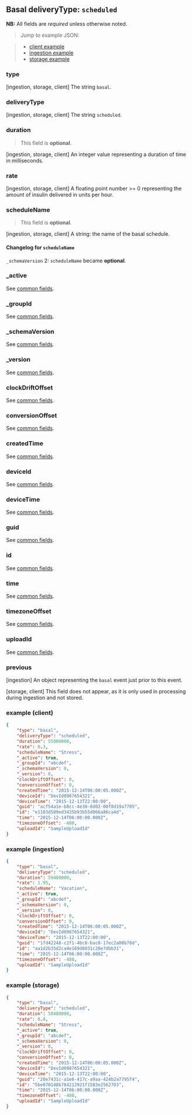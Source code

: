 ## Basal deliveryType: `scheduled`

**NB:** All fields are *required* unless otherwise noted.


> Jump to example JSON:

>  - [client example](#example-client)
>  - [ingestion example](#example-ingestion)
>  - [storage example](#example-storage)


### type

[ingestion, storage, client] The string `basal`.

<!-- TODO -->
<!-- end type -->

### deliveryType

[ingestion, storage, client] The string `scheduled`.

<!-- TODO -->
<!-- end deliveryType -->

### duration

> This field is **optional**.

[ingestion, storage, client] An integer value representing a duration of time in milliseconds.

<!-- TODO -->
<!-- end duration -->

### rate

[ingestion, storage, client] A floating point number >= 0 representing the amount of insulin delivered in units per hour.

<!-- TODO -->
<!-- end rate -->

### scheduleName

> This field is **optional**.

[ingestion, storage, client] A string: the name of the basal schedule.

#### Changelog for `scheduleName`

`_schemaVersion` 2: `scheduleName` became **optional**.

<!-- TODO -->
<!-- end scheduleName -->

### _active

See [common fields](../../common.md).

### _groupId

See [common fields](../../common.md).

### _schemaVersion

See [common fields](../../common.md).

### _version

See [common fields](../../common.md).

### clockDriftOffset

See [common fields](../../common.md).

### conversionOffset

See [common fields](../../common.md).

### createdTime

See [common fields](../../common.md).

### deviceId

See [common fields](../../common.md).

### deviceTime

See [common fields](../../common.md).

### guid

See [common fields](../../common.md).

### id

See [common fields](../../common.md).

### time

See [common fields](../../common.md).

### timezoneOffset

See [common fields](../../common.md).

### uploadId

See [common fields](../../common.md).

### previous

[ingestion] An object representing the `basal` event just prior to this event.

[storage, client] This field does not appear, as it is only used in processing during ingestion and not stored.

<!-- TODO -->
<!-- end previous -->

### example (client)

```json
{
	"type": "basal",
	"deliveryType": "scheduled",
	"duration": 55800000,
	"rate": 0.3,
	"scheduleName": "Stress",
	"_active": true,
	"_groupId": "abcdef",
	"_schemaVersion": 0,
	"_version": 0,
	"clockDriftOffset": 0,
	"conversionOffset": 0,
	"createdTime": "2015-12-14T06:00:05.000Z",
	"deviceId": "DevId0987654321",
	"deviceTime": "2015-12-13T22:00:00",
	"guid": "acf54a1e-b8cc-4e30-8d02-00f8d19a7705",
	"id": "e1103d589ed3435b93b55d066a86ca4d",
	"time": "2015-12-14T06:00:00.000Z",
	"timezoneOffset": -480,
	"uploadId": "SampleUploadId"
}
```

### example (ingestion)

```json
{
	"type": "basal",
	"deliveryType": "scheduled",
	"duration": 59400000,
	"rate": 1.95,
	"scheduleName": "Vacation",
	"_active": true,
	"_groupId": "abcdef",
	"_schemaVersion": 0,
	"_version": 0,
	"clockDriftOffset": 0,
	"conversionOffset": 0,
	"createdTime": "2015-12-14T06:00:05.000Z",
	"deviceId": "DevId0987654321",
	"deviceTime": "2015-12-13T22:00:00",
	"guid": "1fd42248-c2f1-4bc8-bac0-17ec2a00b70d",
	"id": "aa1d2b35d2ca4e169d6031c20e7dbb31",
	"time": "2015-12-14T06:00:00.000Z",
	"timezoneOffset": -480,
	"uploadId": "SampleUploadId"
}
```

### example (storage)

```json
{
	"type": "basal",
	"deliveryType": "scheduled",
	"duration": 50400000,
	"rate": 0.8,
	"scheduleName": "Stress",
	"_active": true,
	"_groupId": "abcdef",
	"_schemaVersion": 0,
	"_version": 0,
	"clockDriftOffset": 0,
	"conversionOffset": 0,
	"createdTime": "2015-12-14T06:00:05.000Z",
	"deviceId": "DevId0987654321",
	"deviceTime": "2015-12-13T22:00:00",
	"guid": "20e7431c-a1e6-417c-a9aa-424b2a7795f4",
	"id": "5be070148b784212921f1503e2562703",
	"time": "2015-12-14T06:00:00.000Z",
	"timezoneOffset": -480,
	"uploadId": "SampleUploadId"
}
```
